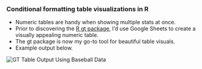 ### Conditional formatting table visualizations in R
- Numeric tables are handy when showing multiple stats at once.
- Prior to discovering the [R gt package](https://gt.rstudio.com/), I’d use Google Sheets to create a visually appealing numeric table.
- The gt package is now my go-to tool for beautiful table visuals.
- Example output below.

![GT Table Output Using Baseball Data](https://github.com/bm-datalab/conditional_formatting_tables/blob/master/top10_by_hits.png?raw=true)
